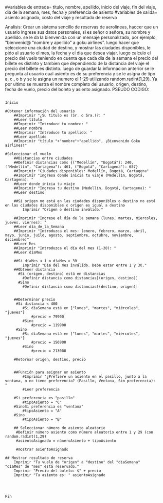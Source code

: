 #variables de entrada= titulo, nombre, apellido, inicio del viaje, fin del viaje, dia de la semana, mes, fecha y preferencia de asiento
#variables de salida=  asiento asignado, costo del viaje y resultado de reserva

Analisis: Crear un sistema sencillo de reservas de aerolineas, haccer que un usuario ingrese sus datos personales, si es señor o señora, su nombre y apellido. se le da la bienvenida con un mensaje personalizado, por ejemplo, "bienvenid@ "nombre y apellido" a goku airlines". luego hacer que seleccione una ciudad de destino, y mostrar las ciudades disponibles, le pido al usuario el mes, la fecha y el dia que desea viajar. luego calculo el precio del vuelo teniendo en cuenta que cada dia de la semana el precio del billete es distinto y tambien que dependiendo de la distancia del viaje el precio del billete es distinto. luego de guardar la informacion anterior se le pregunta al usuario cual asiento es de su preferencia y se le asigna de tipo a, c , o b y se le asigna un numero el 1-29 utilizando random.radint(1,29). Ya por ultimo se muestra el nombre completo del usuario, origen, destino, fecha de vuelo, precio del boleto y asiento asignado.
PSEUDO CODIGO:

                                                                                          Inicio

    #Obtener información del usuario
        ##Imprimir "¿Su titulo es (Sr. o Sra.)?: "
        ##Leer título
        ##Imprimir "Introduce tu nombre: "
        ##Leer nombre
        ##Imprimir "Introduce tu apellido: "
        ##Leer apellido
        ##Imprimir "título "+"nombre"+"apellido", ¡Bienvenido Goku airlines!"

    #Seleccionar el vuelo
        ##Distancias entre ciudades
        ##Definir distancias como {("Medellín", "Bogotá"): 240, ("Medellín", "Cartagena"): 461, ("Bogotá", "Cartagena"): 657}
        ##Imprimir "Ciudades disponibles: Medellín, Bogotá, Cartagena"
        ##Imprimir "Ingresa donde inicia tu viaje (Medellín, Bogotá, Cartagena): "
        ##Leer donde inicia tu viaje
        ##Imprimir "Ingresa tu destino (Medellín, Bogotá, Cartagena): "
        ##Leer destino

        ##Si origen no está en las ciudades disponibles o destino no está en las ciudades disponibles o origen es igual a destino
            Imprimir "Origen o destino inválido."

        ##Imprimir "Ingrese el día de la semana (lunes, martes, miercoles, jueves, viernes): "
        ##Leer día_de_la_Semana
        ##Imprimir "Introduzca el mes: (enero, febrero, marzo, abril, mayo, junio, juilo, agosto, septiembre, octubre, noviembre, diciembre)"
        ##Leer Mes
        ##Imprimir "Introduzca el día del mes (1-30): "
        ##Leer díaMes

        ##Si díaMes < 1 o díaMes > 30
            Imprimir "Día del mes inválido. Debe estar entre 1 y 30."
        ##Obtener distancia
          #Si (origen, destino) está en distancias
            #Definir distancia como distancias[(origen, destino)]
          #Sino
            #Definir distancia como distancias[(destino, origen)]


        ##Determinar precio
         #Si distancia < 400
            #Si díaSemana está en ["lunes", "martes", "miércoles", "jueves"]
                #precio = 79900
            #Sino
                #precio = 119900
         #Sino
            #Si díaSemana está en ["lunes", "martes", "miércoles", "jueves"]
                #precio = 156900
            #Sino
                #precio = 213000

        #Retornar origen, destino, precio


        ##Función para asignar un asiento
            #Imprimir "¿Prefiere un asiento en el pasillo, junto a la ventana, o no tiene preferencia? (Pasillo, Ventana, Sin preferencia): "
            #Leer preferencia

        #Si preferencia es "pasillo"
            #tipoAsiento = "C"
        #SinoSi preferencia es "ventana"
            #tipoAsiento = "A"
        #Sino
            #tipoAsiento = "B"

        ## Seleccionar número de asiento aleatorio
         #Definir número asiento como número aleatorio entre 1 y 29 (con random.radint(1,29)
         #asientoAsignado = númeroAsiento + tipoAsiento

         #mostrar asientoAsignado

    ## Mostrar resultado de reserva
        Imprimir "Tu vuelo de "origen" a "destino" del "díaSemana" "díaMes" de "mes" está reservado."
        Imprimir "Precio del boleto: $" + precio
        Imprimir "Tu asiento es: " asientoAsignado



                                                                                            Fin
